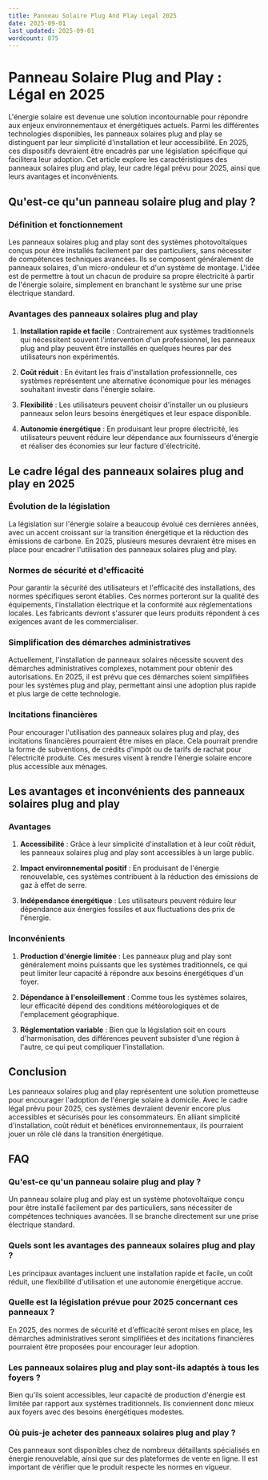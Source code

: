 ```yaml
---
title: Panneau Solaire Plug And Play Legal 2025
date: 2025-09-01
last_updated: 2025-09-01
wordcount: 875
---
```


# Panneau Solaire Plug and Play : Légal en 2025

L'énergie solaire est devenue une solution incontournable pour répondre aux enjeux environnementaux et énergétiques actuels. Parmi les différentes technologies disponibles, les panneaux solaires plug and play se distinguent par leur simplicité d'installation et leur accessibilité. En 2025, ces dispositifs devraient être encadrés par une législation spécifique qui facilitera leur adoption. Cet article explore les caractéristiques des panneaux solaires plug and play, leur cadre légal prévu pour 2025, ainsi que leurs avantages et inconvénients.

## Qu'est-ce qu'un panneau solaire plug and play ?

### Définition et fonctionnement

Les panneaux solaires plug and play sont des systèmes photovoltaïques conçus pour être installés facilement par des particuliers, sans nécessiter de compétences techniques avancées. Ils se composent généralement de panneaux solaires, d'un micro-onduleur et d'un système de montage. L'idée est de permettre à tout un chacun de produire sa propre électricité à partir de l'énergie solaire, simplement en branchant le système sur une prise électrique standard.

### Avantages des panneaux solaires plug and play

1. **Installation rapide et facile** : Contrairement aux systèmes traditionnels qui nécessitent souvent l'intervention d'un professionnel, les panneaux plug and play peuvent être installés en quelques heures par des utilisateurs non expérimentés.
   
2. **Coût réduit** : En évitant les frais d'installation professionnelle, ces systèmes représentent une alternative économique pour les ménages souhaitant investir dans l'énergie solaire.

3. **Flexibilité** : Les utilisateurs peuvent choisir d'installer un ou plusieurs panneaux selon leurs besoins énergétiques et leur espace disponible.

4. **Autonomie énergétique** : En produisant leur propre électricité, les utilisateurs peuvent réduire leur dépendance aux fournisseurs d'énergie et réaliser des économies sur leur facture d'électricité.

## Le cadre légal des panneaux solaires plug and play en 2025

### Évolution de la législation

La législation sur l'énergie solaire a beaucoup évolué ces dernières années, avec un accent croissant sur la transition énergétique et la réduction des émissions de carbone. En 2025, plusieurs mesures devraient être mises en place pour encadrer l'utilisation des panneaux solaires plug and play.

### Normes de sécurité et d'efficacité

Pour garantir la sécurité des utilisateurs et l'efficacité des installations, des normes spécifiques seront établies. Ces normes porteront sur la qualité des équipements, l'installation électrique et la conformité aux réglementations locales. Les fabricants devront s'assurer que leurs produits répondent à ces exigences avant de les commercialiser.

### Simplification des démarches administratives

Actuellement, l'installation de panneaux solaires nécessite souvent des démarches administratives complexes, notamment pour obtenir des autorisations. En 2025, il est prévu que ces démarches soient simplifiées pour les systèmes plug and play, permettant ainsi une adoption plus rapide et plus large de cette technologie.

### Incitations financières

Pour encourager l'utilisation des panneaux solaires plug and play, des incitations financières pourraient être mises en place. Cela pourrait prendre la forme de subventions, de crédits d'impôt ou de tarifs de rachat pour l'électricité produite. Ces mesures visent à rendre l'énergie solaire encore plus accessible aux ménages.

## Les avantages et inconvénients des panneaux solaires plug and play

### Avantages

1. **Accessibilité** : Grâce à leur simplicité d'installation et à leur coût réduit, les panneaux solaires plug and play sont accessibles à un large public.

2. **Impact environnemental positif** : En produisant de l'énergie renouvelable, ces systèmes contribuent à la réduction des émissions de gaz à effet de serre.

3. **Indépendance énergétique** : Les utilisateurs peuvent réduire leur dépendance aux énergies fossiles et aux fluctuations des prix de l'énergie.

### Inconvénients

1. **Production d'énergie limitée** : Les panneaux plug and play sont généralement moins puissants que les systèmes traditionnels, ce qui peut limiter leur capacité à répondre aux besoins énergétiques d'un foyer.

2. **Dépendance à l'ensoleillement** : Comme tous les systèmes solaires, leur efficacité dépend des conditions météorologiques et de l'emplacement géographique.

3. **Réglementation variable** : Bien que la législation soit en cours d'harmonisation, des différences peuvent subsister d'une région à l'autre, ce qui peut compliquer l'installation.

## Conclusion

Les panneaux solaires plug and play représentent une solution prometteuse pour encourager l'adoption de l'énergie solaire à domicile. Avec le cadre légal prévu pour 2025, ces systèmes devraient devenir encore plus accessibles et sécurisés pour les consommateurs. En alliant simplicité d'installation, coût réduit et bénéfices environnementaux, ils pourraient jouer un rôle clé dans la transition énergétique.

## FAQ

### Qu'est-ce qu'un panneau solaire plug and play ?

Un panneau solaire plug and play est un système photovoltaïque conçu pour être installé facilement par des particuliers, sans nécessiter de compétences techniques avancées. Il se branche directement sur une prise électrique standard.

### Quels sont les avantages des panneaux solaires plug and play ?

Les principaux avantages incluent une installation rapide et facile, un coût réduit, une flexibilité d'utilisation et une autonomie énergétique accrue.

### Quelle est la législation prévue pour 2025 concernant ces panneaux ?

En 2025, des normes de sécurité et d'efficacité seront mises en place, les démarches administratives seront simplifiées et des incitations financières pourraient être proposées pour encourager leur adoption.

### Les panneaux solaires plug and play sont-ils adaptés à tous les foyers ?

Bien qu'ils soient accessibles, leur capacité de production d'énergie est limitée par rapport aux systèmes traditionnels. Ils conviennent donc mieux aux foyers avec des besoins énergétiques modestes.

### Où puis-je acheter des panneaux solaires plug and play ?

Ces panneaux sont disponibles chez de nombreux détaillants spécialisés en énergie renouvelable, ainsi que sur des plateformes de vente en ligne. Il est important de vérifier que le produit respecte les normes en vigueur.